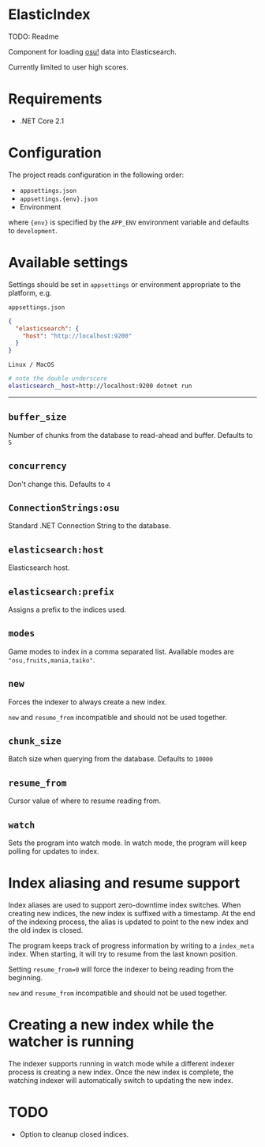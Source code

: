 # ElasticIndex

TODO: Readme

Component for loading [osu!](https://osu.ppy.sh) data into Elasticsearch.

Currently limited to user high scores.

# Requirements

- .NET Core 2.1


# Configuration

The project reads configuration in the following order:
- `appsettings.json`
- `appsettings.{env}.json`
- Environment

where `{env}` is specified by the `APP_ENV` environment variable and defaults to `development`.

# Available settings

Settings should be set in `appsettings` or environment appropriate to the platform, e.g.

`appsettings.json`
```json
{
  "elasticsearch": {
    "host": "http://localhost:9200"
  }
}
```

`Linux / MacOS`
```sh
# note the double underscore
elasticsearch__host=http://localhost:9200 dotnet run
```

---

## `buffer_size`
Number of chunks from the database to read-ahead and buffer.
Defaults to `5`


## `concurrency`
Don't change this.
Defaults to `4`


## `ConnectionStrings:osu`
Standard .NET Connection String to the database.


## `elasticsearch:host`
Elasticsearch host.


## `elasticsearch:prefix`
Assigns a prefix to the indices used.


## `modes`
Game modes to index in a comma separated list.
Available modes are `"osu,fruits,mania,taiko"`.


## `new`
Forces the indexer to always create a new index.

`new` and `resume_from` incompatible and should not be used together.


## `chunk_size`
Batch size when querying from the database.
Defaults to `10000`


## `resume_from`
Cursor value of where to resume reading from.


## `watch`
Sets the program into watch mode.
In watch mode, the program will keep polling for updates to index.


# Index aliasing and resume support
Index aliases are used to support zero-downtime index switches.
When creating new indices, the new index is suffixed with a timestamp.
At the end of the indexing process, the alias is updated to point to the new index and the old index is closed.

The program keeps track of progress information by writing to a `index_meta` index. When starting, it will try to resume from the last known position.

Setting `resume_from=0` will force the indexer to being reading from the beginning.

`new` and `resume_from` incompatible and should not be used together.


# Creating a new index while the watcher is running
The indexer supports running in watch mode while a different indexer process is creating a new index. Once the new index is complete, the watching indexer will automatically switch to updating the new index.


# TODO

- Option to cleanup closed indices.
